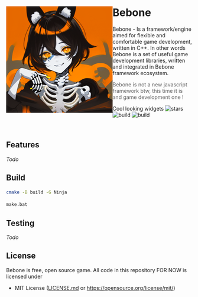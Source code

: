 <div>
  <img align="left" src="https://github.com/Maksasj/bebone/blob/master/docs/images/tmpLogo.png" width="288px">
  
  # Bebone
  Bebone - Is a framework/engine aimed for flexible and comfortable game development, written in C++. 
  In other words Bebone is a set of useful game development libraries, written and integrated 
  in Bebone framework ecosystem.
  
  > Bebone is not a new javascript framework btw, this time it is and game development one !
  
  Cool looking widgets 
  <img src="https://img.shields.io/github/stars/Maksasj/bebone" alt="stars">
  <img src="https://img.shields.io/github/actions/workflow/status/Maksasj/bebone/clang_build_win.yml" alt="build">
  <img src="https://img.shields.io/github/license/Maksasj/bebone" alt="build">
  
  <br>
</div>

## Features
*Todo*

## Build
```bash
cmake -B build -G Ninja

make.bat
```

## Testing
*Todo*

## License
Bebone is free, open source game. All code in this repository FOR NOW is licensed under
- MIT License ([LICENSE.md](https://github.com/Maksasj/bebone/blob/master/LICENSE.md) or https://opensource.org/license/mit/)